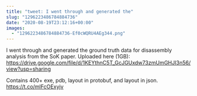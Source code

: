 ```yaml
---
title: "tweet: I went through and generated the"
slug: "1296223486784884736"
date: "2020-08-19T23:12:16+00:00"
images:
  - "1296223486784884736-Ef0cWQRU4AEg344.png"
---
```

I went through and generated the ground truth data for disassembly analysis from the SoK paper. Uploaded here (1GB): https://drive.google.com/file/d/1KEYthnC5T_GcJGUxdw73zmUmGHJI3n56/view?usp=sharing

Contains 400+ exe, pdb, layout in protobuf, and layout in json. https://t.co/mlFcOExyjv 